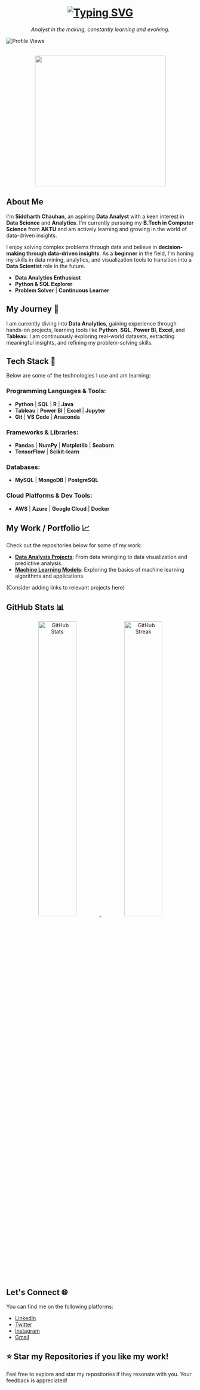 <h1 align="center">
  <a href="https://github.com/thesiddemigod">
    <img src="https://readme-typing-svg.demolab.com?font=Roboto&pause=2000&color=4169E1&width=450&lines=Welcome+to+My+GitHub+Profile;I'm+Siddharth+Chauhan+%F0%9F%91%8B%F0%9F%8F%BD" alt="Typing SVG">
  </a>
</h1>

<p align="center"><i>Analyst in the making, constantly learning and evolving.</i></p>
<p align="left">
  <img src="https://komarev.com/ghpvc/?username=thesiddemigod&label=Profile%20Views&color=0e75b6&style=flat" alt="Profile Views" />
</p>
<br>

<!-- Hero Image for Visual Appeal -->
<div align="center">
    <img src="https://c.tenor.com/Rft05nnPfpgAAAAM/sewa-rumah-nak-baya-bile.gif" width="350" style="max-width:100%;" />
</div>

## About Me

I'm **Siddharth Chauhan**, an aspiring **Data Analyst** with a keen interest in **Data Science** and **Analytics**. I’m currently pursuing my **B.Tech in Computer Science** from **AKTU** and am actively learning and growing in the world of data-driven insights.

I enjoy solving complex problems through data and believe in **decision-making through data-driven insights**. As a **beginner** in the field, I'm honing my skills in data mining, analytics, and visualization tools to transition into a **Data Scientist** role in the future.

- **Data Analytics Enthusiast**
- **Python & SQL Explorer**
- **Problem Solver** | **Continuous Learner**
  
## My Journey 🚀

I am currently diving into **Data Analytics**, gaining experience through hands-on projects, learning tools like **Python**, **SQL**, **Power BI**, **Excel**, and **Tableau**. I am continuously exploring real-world datasets, extracting meaningful insights, and refining my problem-solving skills.

## Tech Stack 🔧

Below are some of the technologies I use and am learning:

### Programming Languages & Tools:
- **Python** | **SQL** | **R** | **Java**
- **Tableau** | **Power BI** | **Excel** | **Jupyter**
- **Git** | **VS Code** | **Anaconda**

### Frameworks & Libraries:
- **Pandas** | **NumPy** | **Matplotlib** | **Seaborn**
- **TensorFlow** | **Scikit-learn**

### Databases:
- **MySQL** | **MongoDB** | **PostgreSQL**

### Cloud Platforms & Dev Tools:
- **AWS** | **Azure** | **Google Cloud** | **Docker**

## My Work / Portfolio 📈

Check out the repositories below for some of my work:

- **[Data Analysis Projects](https://github.com/thesiddemigod)**: From data wrangling to data visualization and predictive analysis.
- **[Machine Learning Models](https://github.com/thesiddemigod)**: Exploring the basics of machine learning algorithms and applications.

(Consider adding links to relevant projects here)

## GitHub Stats 📊

<p align="center">
  <a href="https://github.com/thesiddemigod">
    <img width="45%" src="https://github-readme-stats.vercel.app/api?username=thesiddemigod&theme=dark&hide_border=true&show_icons=true&locale=en" alt="GitHub Stats" />
    <img width="45%" src="https://github-readme-streak-stats.herokuapp.com/?user=thesiddemigod&theme=dark&hide_border=true" alt="GitHub Streak" />
  </a>
</p>

## Let's Connect 🌐

You can find me on the following platforms:
- [LinkedIn](https://linkedin.com/in/thesiddemigod)
- [Twitter](https://x.com/thesiddemigod)
- [Instagram](https://instagram.com/thesiddemigod)
- [Gmail](mailto:siddemigod1@gmail.com)

## ⭐ Star my Repositories if you like my work!

Feel free to explore and star my repositories if they resonate with you. Your feedback is appreciated!

